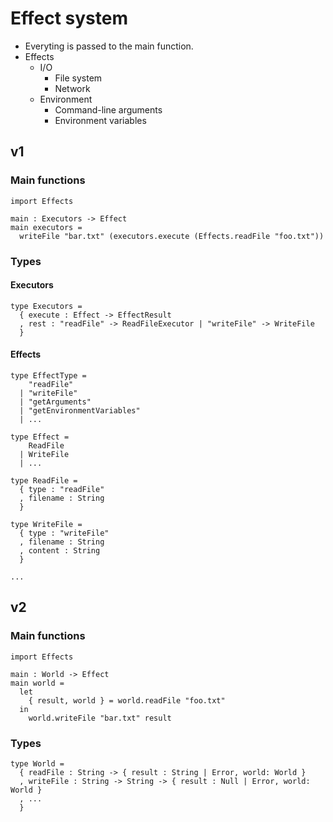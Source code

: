 # Effect system

- Everyting is passed to the main function.
- Effects
  - I/O
    - File system
    - Network
  - Environment
    - Command-line arguments
    - Environment variables

## v1

### Main functions

```
import Effects

main : Executors -> Effect
main executors =
  writeFile "bar.txt" (executors.execute (Effects.readFile "foo.txt"))

```

### Types

#### Executors

```
type Executors =
  { execute : Effect -> EffectResult
  , rest : "readFile" -> ReadFileExecutor | "writeFile" -> WriteFile
  }
```

#### Effects

```
type EffectType =
    "readFile"
  | "writeFile"
  | "getArguments"
  | "getEnvironmentVariables"
  | ...

type Effect =
    ReadFile
  | WriteFile
  | ...

type ReadFile =
  { type : "readFile"
  , filename : String
  }

type WriteFile =
  { type : "writeFile"
  , filename : String
  , content : String
  }

...
```

## v2

### Main functions

```
import Effects

main : World -> Effect
main world =
  let
    { result, world } = world.readFile "foo.txt"
  in
    world.writeFile "bar.txt" result
```

### Types

```
type World =
  { readFile : String -> { result : String | Error, world: World }
  , writeFile : String -> String -> { result : Null | Error, world: World }
  , ...
  }
```

